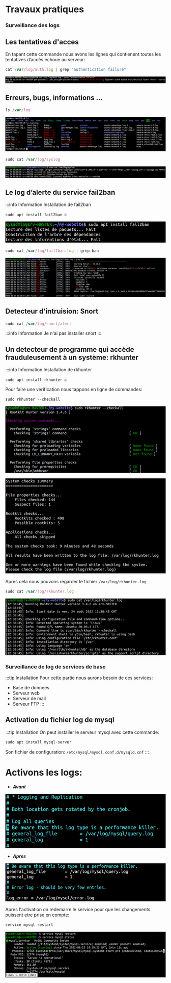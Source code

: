 Travaux pratiques
=================


### Surveillance des logs

## Les tentatives d'acces
En tapant cette commande nous avons les lignes qui contienent toutes les tentatives d’accès echoue au serveur:
``` jsx title="bash"
cat /var/log/auth.log | grep "authentication failure"
```

![Image d'une tentative de connexion](./tp-00001.png)

## Erreurs, bugs, informations ...
``` jsx title="bash"
ls /var/log
```

![Repertoire /var/log/](./tp-00002.png)

``` jsx title="bash"
sudo cat /var/log/syslog
```

![Fichier /var/log/syslog](./tp-00003.png)

## Le log d’alerte du service fail2ban

:::info Information
Installation de fail2ban

`sudo apt install fail2ban`
:::

![Installation de fail2ban](./tp-00004.png)

``` jsx title="bash"
sudo cat /var/log/fail2ban.log | grep ban
```
![Fichier /var/log/fail2ban.log](./tp-00005.png)

## Detecteur d’intruision: Snort

```jsx title="bash"
sudo cat /var/log/snort/alert
```

:::info Information
Je n'ai pas installer snort
:::

## Un detecteur de programme qui accède frauduleusement à un système: rkhunter

:::info Information
Installation de rkhunter

`sudo apt install rkhunter`
:::

Pour faire une verification nous tappons en ligne de commandes:

``` jsx title="bash"
sudo rkhunter --checkall
```
![Commande pour faire une verification](./tp-00006.png)

![Fin de la verification](./tp-00007.png)

Apres cela nous pouvons regarder le fichier `/var/log/rkhunter.log`

``` jsx title="bash"
sudo cat /var/log/rkhunter.log
```

![Fichier /var/log/rkhunter.log](./tp-00008.png)

### Surveillance de log de services de base

:::tip Installation
Pour cette partie nous aurons besoin de ces services:
*	Base de donnees
*	Serveur web
*	Serveur de mail
*	Serveur FTP
:::


## Activation du fichier log de mysql

:::tip Installation
On peut installer le serveur mysql avec cette commande:
``` jsx title="bash"
sudo apt install mysql-server
```
Son fichier de configuration: `/etc/mysql/mysql.conf.d/mysqld.cnf`
:::

# Activons les logs:
*	***Avant***

![Avant l'activation](./ad-00002.png)

*	***Apres***

![Apres l'activation](./ad-00003.png)


Apres l'activation on redemarre le service pour que les changements puissent etre prise en compte:

``` jsx title="bash"
service mysql restart
```

![Redemarrage de mysql](./ad-00004.png)























